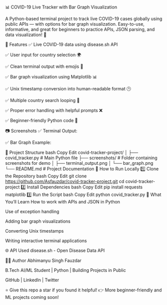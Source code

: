 📊 COVID-19 Live Tracker with Bar Graph Visualization

A Python-based terminal project to track live COVID-19 cases globally using public APIs — with options for bar graph visualization. Easy-to-use, informative, and great for beginners to practice APIs, JSON parsing, and data visualization! 🚀

📝 Features
✅ Live COVID-19 data using disease.sh API

✅ User input for country selection 🌍

✅ Clean terminal output with emojis 🤩

✅ Bar graph visualization using Matplotlib 📊

✅ Unix timestamp conversion into human-readable format 🕒

✅ Multiple country search looping 🔁

✅ Proper error handling with helpful prompts ❌

✅ Beginner-friendly Python code 🐍

📷 Screenshots
✅ Terminal Output:

✅ Bar Graph Example:

📁 Project Structure
bash
Copy
Edit
covid-tracker-project/
│
├── covid_tracker.py          # Main Python file
├── screenshots/              # Folder containing screenshots for demo
│   ├── terminal_output.png
│   └── bar_graph.png
└── README.md                 # Project Documentation
🚀 How to Run Locally
1️⃣ Clone the Repository
bash
Copy
Edit
git clone https://github.com/Asfauzdar/covid-tracker-project.git
cd covid-tracker-project
2️⃣ Install Dependencies
bash
Copy
Edit
pip install requests matplotlib
3️⃣ Run the Script
bash
Copy
Edit
python covid_tracker.py
🎁 What You’ll Learn
How to work with APIs and JSON in Python

Use of exception handling

Adding bar graph visualizations

Converting Unix timestamps

Writing interactive terminal applications

🌐 API Used
disease.sh - Open Disease Data API

🧑‍💻 Author
Abhimanyu Singh Fauzdar

B.Tech AI/ML Student | Python | Building Projects in Public

GitHub | LinkedIn | Twitter

⭐ Give this repo a star if you found it helpful!
👉 More beginner-friendly and ML projects coming soon!
